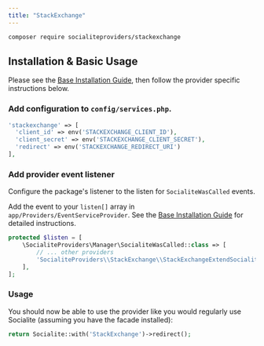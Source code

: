 ```yaml
---
title: "StackExchange"
---
```


```bash
composer require socialiteproviders/stackexchange
```

## Installation & Basic Usage

Please see the [Base Installation Guide](https://socialiteproviders.com/usage.html), then follow the provider specific instructions below.

### Add configuration to `config/services.php`.

```php
'stackexchange' => [    
  'client_id' => env('STACKEXCHANGE_CLIENT_ID'),  
  'client_secret' => env('STACKEXCHANGE_CLIENT_SECRET'),  
  'redirect' => env('STACKEXCHANGE_REDIRECT_URI') 
],
```

### Add provider event listener

Configure the package's listener to the listen for `SocialiteWasCalled` events. 

Add the event to your `listen[]` array  in `app/Providers/EventServiceProvider`. See the [Base Installation Guide](https://socialiteproviders.com/usage.html) for detailed instructions.

```php
protected $listen = [
    \SocialiteProviders\Manager\SocialiteWasCalled::class => [
        // ... other providers
        'SocialiteProviders\\StackExchange\\StackExchangeExtendSocialite@handle',
    ],
];
```

### Usage

You should now be able to use the provider like you would regularly use Socialite (assuming you have the facade installed):

```php
return Socialite::with('StackExchange')->redirect();
```
